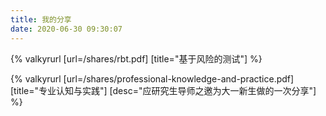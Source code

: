 ```yaml
---
title: 我的分享
date: 2020-06-30 09:30:07
---
```


{% valkyrurl
[url=/shares/rbt.pdf]
[title="基于风险的测试"]
%}

{% valkyrurl
[url=/shares/professional-knowledge-and-practice.pdf]
[title="专业认知与实践"]
[desc="应研究生导师之邀为大一新生做的一次分享"]
%}